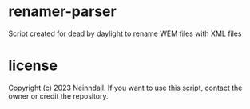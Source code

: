 # renamer-parser
Script created for dead by daylight to rename WEM files with XML files

# license 
Copyright (c) 2023 Neinndall. If you want to use this script, contact the owner or credit the repository.
